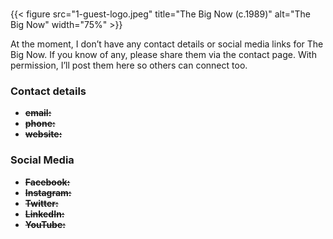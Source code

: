 #
{{< figure src="1-guest-logo.jpeg" title="The Big Now (c.1989)" alt="The Big Now" width="75%" >}}

At the moment, I don’t have any contact details or social media links for The Big Now. If you know of any, please share
them via the contact page. With permission, I’ll post them here so others can connect too.

### Contact details

- ~~**email:**~~
- ~~**phone:**~~ 
- ~~**website:**~~ 

### Social Media

- ~~**Facebook:**~~
- ~~**Instagram:**~~
- ~~**Twitter:**~~
- ~~**LinkedIn:**~~
- ~~**YouTube:**~~
